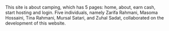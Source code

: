 This site is about camping, which has 5 pages: home, about, earn cash, start hosting and login.
Five individuals, namely Zarifa Rahmani, Masoma Hossaini, Tina Rahmani, Mursal Satari, and Zuhal Sadat, collaborated on the development of this website.
